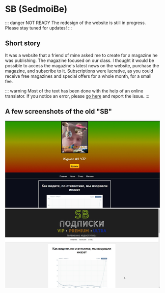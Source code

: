 # SB (SedmoiBe)
::: danger NOT READY
The redesign of the website is still in progress. Please stay tuned for updates!
:::

## Short story
It was a website that a friend of mine asked me to create for a magazine he was publishing. The magazine focused on our class. I thought it would be possible to access the magazine's latest news on the website, purchase the magazine, and subscribe to it. Subscriptions were lucrative, as you could receive free magazines and special offers for a whole month, for a small fee.

::: warning
Most of the text has been done with the help of an online translator. If you notice an error, please [go here](https://github.com/NGoldprojects/NGoldprojects.github.io/issues) and report the issue.
:::

## A few screenshots of the old "SB"
![](./sb/MPgOMNMTPDs.jpg)
![](./sb/fXD92wywAb0.jpg)